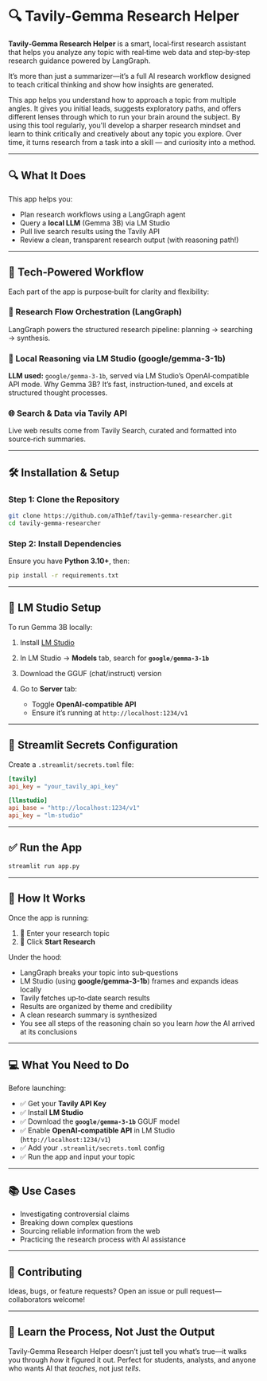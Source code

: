 # 🔍 Tavily-Gemma Research Helper

**Tavily‑Gemma Research Helper** is a smart, local‑first research assistant that helps you analyze any topic with real‑time web data and step‑by‑step research guidance powered by LangGraph.

It’s more than just a summarizer—it’s a full AI research workflow designed to teach critical thinking and show how insights are generated.

This app helps you understand how to approach a topic from multiple angles. It gives you initial leads, suggests exploratory paths, and offers different lenses through which to run your brain around the subject. By using this tool regularly, you'll develop a sharper research mindset and learn to think critically and creatively about any topic you explore.
Over time, it turns research from a task into a skill — and curiosity into a method.

---

## 🔍 What It Does

This app helps you:

* Plan research workflows using a LangGraph agent
* Query a **local LLM** (Gemma 3B) via LM Studio
* Pull live search results using the Tavily API
* Review a clean, transparent research output (with reasoning path!)

---

## 🧠 Tech‑Powered Workflow

Each part of the app is purpose‑built for clarity and flexibility:

### 🧭 Research Flow Orchestration (LangGraph)

LangGraph powers the structured research pipeline: planning → searching → synthesis.

### 🤖 Local Reasoning via LM Studio (google/gemma-3-1b)

**LLM used:** `google/gemma-3-1b`, served via LM Studio’s OpenAI‑compatible API mode.
Why Gemma 3B? It’s fast, instruction‑tuned, and excels at structured thought processes.

### 🌐 Search & Data via Tavily API

Live web results come from Tavily Search, curated and formatted into source‑rich summaries.

---

## 🛠️ Installation & Setup

### Step 1: Clone the Repository

```bash
git clone https://github.com/aTh1ef/tavily-gemma-researcher.git
cd tavily-gemma-researcher
```

### Step 2: Install Dependencies

Ensure you have **Python 3.10+**, then:

```bash
pip install -r requirements.txt
```

---

## 🤖 LM Studio Setup

To run Gemma 3B locally:

1. Install [LM Studio](https://lmstudio.ai/)
2. In LM Studio → **Models** tab, search for **`google/gemma-3-1b`**
3. Download the GGUF (chat/instruct) version
4. Go to **Server** tab:

   * Toggle **OpenAI‑compatible API**
   * Ensure it’s running at `http://localhost:1234/v1`

---

## 🔐 Streamlit Secrets Configuration

Create a `.streamlit/secrets.toml` file:

```toml
[tavily]
api_key = "your_tavily_api_key"

[llmstudio]
api_base = "http://localhost:1234/v1"
api_key = "lm-studio"
```

---

## ✅ Run the App

```bash
streamlit run app.py
```
---

## 🔁 How It Works

Once the app is running:

1. 📝 Enter your research topic
2. 🚀 Click **Start Research**

Under the hood:

* LangGraph breaks your topic into sub‑questions
* LM Studio (using **google/gemma-3-1b**) frames and expands ideas locally
* Tavily fetches up‑to‑date search results
* Results are organized by theme and credibility
* A clean research summary is synthesized
* You see all steps of the reasoning chain so you learn *how* the AI arrived at its conclusions

---

## 💻 What You Need to Do

Before launching:

* ✅ Get your **Tavily API Key**
* ✅ Install **LM Studio**
* ✅ Download the **`google/gemma-3-1b`** GGUF model
* ✅ Enable **OpenAI‑compatible API** in LM Studio (`http://localhost:1234/v1`)
* ✅ Add your `.streamlit/secrets.toml` config
* ✅ Run the app and input your topic

---

## 📚 Use Cases

* Investigating controversial claims
* Breaking down complex questions
* Sourcing reliable information from the web
* Practicing the research process with AI assistance


---

## 🤝 Contributing

Ideas, bugs, or feature requests? Open an issue or pull request—collaborators welcome!

---

## 🧠 Learn the Process, Not Just the Output

Tavily‑Gemma Research Helper doesn’t just tell you what’s true—it walks you through *how* it figured it out.
Perfect for students, analysts, and anyone who wants AI that *teaches*, not just *tells*.
